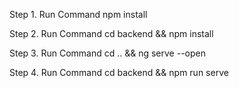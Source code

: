 Step 1.
Run Command  npm install

Step 2.
Run Command  cd backend && npm install 

Step 3.
Run Command cd .. && ng serve --open

Step 4.
Run Command cd backend && npm run serve

